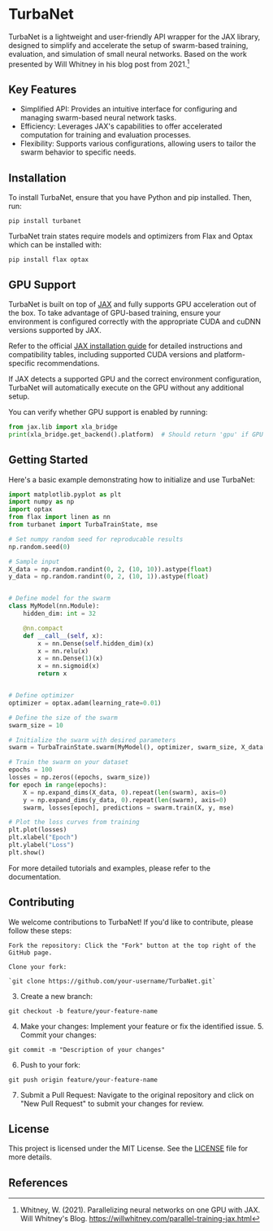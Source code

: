 # TurbaNet

TurbaNet is a lightweight and user-friendly API wrapper for the JAX library, designed to simplify and accelerate the setup of swarm-based training, evaluation, and simulation of small neural networks.​ Based on the work presented by Will Whitney in his blog post from 2021.[^1]

## Key Features

- Simplified API: Provides an intuitive interface for configuring and managing swarm-based neural network tasks.​
- Efficiency: Leverages JAX's capabilities to offer accelerated computation for training and evaluation processes.​
- Flexibility: Supports various configurations, allowing users to tailor the swarm behavior to specific needs.​

## Installation

To install TurbaNet, ensure that you have Python and pip installed. Then, run:

`pip install turbanet`

TurbaNet train states require models and optimizers from Flax and Optax which can be installed with:

`pip install flax optax`

## GPU Support

TurbaNet is built on top of [JAX](https://docs.jax.dev/en/latest/index.html) and fully supports GPU acceleration out of the box. To take advantage of GPU-based training, ensure your environment is configured correctly with the appropriate CUDA and cuDNN versions supported by JAX.

Refer to the official [JAX installation guide](https://docs.jax.dev/en/latest/installation.html) for detailed instructions and compatibility tables, including supported CUDA versions and platform-specific recommendations.

If JAX detects a supported GPU and the correct environment configuration, TurbaNet will automatically execute on the GPU without any additional setup.

You can verify whether GPU support is enabled by running:

```python
from jax.lib import xla_bridge
print(xla_bridge.get_backend().platform)  # Should return 'gpu' if GPU is active
```

## Getting Started

Here's a basic example demonstrating how to initialize and use TurbaNet:

```python
import matplotlib.pyplot as plt
import numpy as np
import optax
from flax import linen as nn
from turbanet import TurbaTrainState, mse

# Set numpy random seed for reproducable results
np.random.seed(0)

# Sample input
X_data = np.random.randint(0, 2, (10, 10)).astype(float)
y_data = np.random.randint(0, 2, (10, 1)).astype(float)


# Define model for the swarm
class MyModel(nn.Module):
    hidden_dim: int = 32

    @nn.compact
    def __call__(self, x):
        x = nn.Dense(self.hidden_dim)(x)
        x = nn.relu(x)
        x = nn.Dense(1)(x)
        x = nn.sigmoid(x)
        return x


# Define optimizer
optimizer = optax.adam(learning_rate=0.01)

# Define the size of the swarm
swarm_size = 10

# Initialize the swarm with desired parameters
swarm = TurbaTrainState.swarm(MyModel(), optimizer, swarm_size, X_data[0].reshape(1, -1))

# Train the swarm on your dataset
epochs = 100
losses = np.zeros((epochs, swarm_size))
for epoch in range(epochs):
    X = np.expand_dims(X_data, 0).repeat(len(swarm), axis=0)
    y = np.expand_dims(y_data, 0).repeat(len(swarm), axis=0)
    swarm, losses[epoch], predictions = swarm.train(X, y, mse)

# Plot the loss curves from training
plt.plot(losses)
plt.xlabel("Epoch")
plt.ylabel("Loss")
plt.show()

```

For more detailed tutorials and examples, please refer to the documentation.

## Contributing

We welcome contributions to TurbaNet! If you'd like to contribute, please follow these steps:

    Fork the repository: Click the "Fork" button at the top right of the GitHub page.​

    Clone your fork:

    `git clone https://github.com/your-username/TurbaNet.git`

3. Create a new branch:

`git checkout -b feature/your-feature-name`

4. Make your changes: Implement your feature or fix the identified issue.​ 5. Commit your changes:

`git commit -m "Description of your changes"`

6. Push to your fork:

`git push origin feature/your-feature-name`

7. Submit a Pull Request: Navigate to the original repository and click on "New Pull Request" to submit your changes for review.​

## License
This project is licensed under the MIT License. See the [LICENSE](https://github.com/EthanSchmitt7/TurbaNet/blob/main/LICENSE) file for more details.

## References
[^1]: Whitney, W. (2021). Parallelizing neural networks on one GPU with JAX. Will Whitney's Blog.
https://willwhitney.com/parallel-training-jax.html

